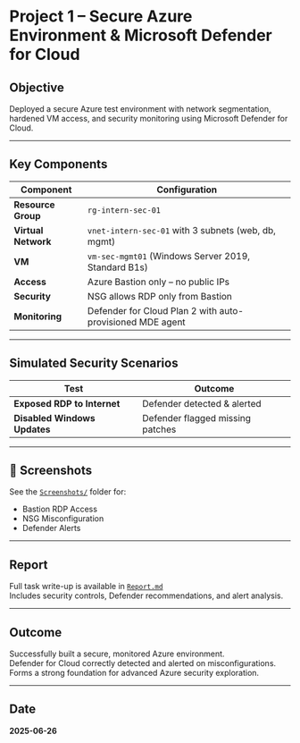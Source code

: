 # Project 1 – Secure Azure Environment & Microsoft Defender for Cloud

## Objective
Deployed a secure Azure test environment with network segmentation, hardened VM access, and security monitoring using Microsoft Defender for Cloud.

---

## Key Components

| Component | Configuration |
|----------|---------------|
| **Resource Group** | `rg-intern-sec-01` |
| **Virtual Network** | `vnet-intern-sec-01` with 3 subnets (web, db, mgmt) |
| **VM** | `vm-sec-mgmt01` (Windows Server 2019, Standard B1s) |
| **Access** | Azure Bastion only – no public IPs |
| **Security** | NSG allows RDP only from Bastion |
| **Monitoring** | Defender for Cloud Plan 2 with auto-provisioned MDE agent |

---

## Simulated Security Scenarios

| Test | Outcome |
|------|---------|
| **Exposed RDP to Internet** | Defender detected & alerted |
| **Disabled Windows Updates** | Defender flagged missing patches |

---

## 📸 Screenshots
See the [`Screenshots/`](./Screenshots/) folder for:

- Bastion RDP Access
- NSG Misconfiguration
- Defender Alerts


---

## Report
Full task write-up is available in [`Report.md`](./Report.md)  
Includes security controls, Defender recommendations, and alert analysis.

---

## Outcome
 Successfully built a secure, monitored Azure environment.  
 Defender for Cloud correctly detected and alerted on misconfigurations.  
 Forms a strong foundation for advanced Azure security exploration.

---

## Date
**2025-06-26**
